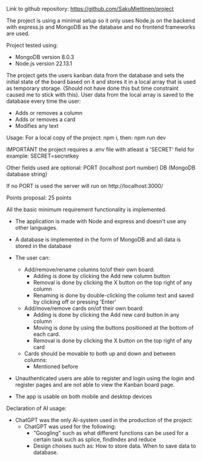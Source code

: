 Link to github repository: https://github.com/SakuMiettinen/project

The project is using a minimal setup so it only uses Node.js on the backend with express.js and MongoDB as the database and no frontend frameworks are used.

Project tested using:

-   MongoDB version 8.0.3
-   Node.js version 22.13.1

The project gets the users kanban data from the database and sets the initial state of the board based on it and stores it in a local array that is used as temporary storage. (Should not have done this but time constraint caused me to stick with this). User data from the local array is saved to the database every time the user:

-   Adds or removes a column
-   Adds or removes a card
-   Modifies any text

Usage:
For a local copy of the project:
npm i, then:
npm run dev

IMPORTANT
the project requires a .env file with atleast a 'SECRET' field for example:
SECRET=secretkey

Other fields used are optional:
PORT (localhost port number)
DB (MongoDB database string)

If no PORT is used the server will run on http://localhost:3000/

Points proposal:
25 points

All the basic minimum requirement functionality is implemented.

-   The application is made with Node and express and doesn't use any other languages.
-   A database is implemented in the form of MongoDB and all data is stored in the database
-   The user can:

    -   Add/remove/rename columns to/of their own board:
        -   Adding is done by clicking the Add new column button
        -   Removal is done by clicking the X button on the top right of any column
        -   Renaming is done by double-clicking the column text and saved by clicking off or pressing 'Enter'
    -   Add/move/remove cards on/of their own board:
        -   Adding is done by clicking the Add new card button in any column
        -   Moving is done by using the buttons positioned at the bottom of each card.
        -   Removal is done by clicking the X button on the top right of any card
    -   Cards should be movable to both up and down and between columns:
        -   Mentioned before

-   Unauthenticated users are able to register and login using the login and register pages and are not able to view the Kanban board page.

-   The app is usable on both mobile and desktop devices

Declaration of AI usage:

-   ChatGPT was the only AI-system used in the production of the project:
    -   ChatGPT was used for the following:
        -   "Googling" such as what different functions can be used for a certain task such as splice, findIndex and reduce
        -   Design choises such as: How to store data. When to save data to database.
